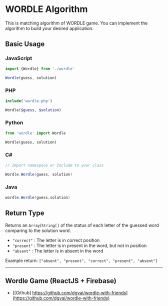 # WORDLE Algorithm
This is matching algorithm of WORDLE game. You can implement the algorithm to build your desired application.

## Basic Usage

### JavaScript
```js
import {Wordle} from './wordle'

Wordle(guess, solution)
```

### PHP
```php
include('wordle.php')

Wordle($guess, $solution)
```

### Python
```py
from 'wordle' import Wordle

Wordle(guess, solution)
```

### C#
```cs
// Import namespace or Include to your class

Wordle.Wordle(guess, solution)
```

### Java
```java
wordle.Wordle(guess,solution)
```
## Return Type
Returns an `Array`/`String[]` of the status of each letter of the guessed word comparing to the solution word.
- `"correct"` : The letter is in correct position
- `"present"` : The letter is in present in the word, but not in position
- `"absent"` : The letter is in absent in the word

  
Example return:
`["absent", "present", "correct", "present", "absent"]`

--------------------------

## Wordle Game (ReactJS + Firebase)
- [[Github] https://github.com/dgvai/wordle-with-friends](https://github.com/dgvai/wordle-with-friends)